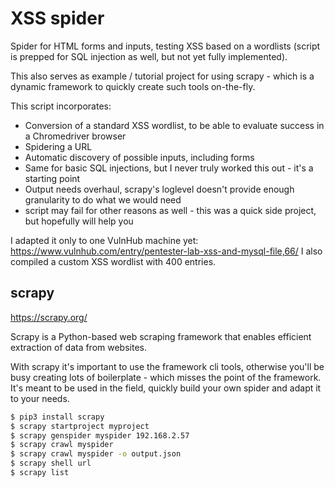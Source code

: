 # XSS spider
Spider for HTML forms and inputs, testing XSS based on a wordlists (script is prepped for SQL injection as well, but not yet fully implemented).

This also serves as example / tutorial project for using scrapy - which is a dynamic framework to quickly create such tools on-the-fly. 

This script incorporates:

- Conversion of a standard XSS wordlist, to be able to evaluate success in a Chromedriver browser
- Spidering a URL
- Automatic discovery of possible inputs, including forms
- Same for basic SQL injections, but I never truly worked this out - it's a starting point
- Output needs overhaul, scrapy's loglevel doesn't provide enough granularity to do what we would need
- script may fail for other reasons as well - this was a quick side project, but hopefully will help you

I adapted it only to one VulnHub machine yet: https://www.vulnhub.com/entry/pentester-lab-xss-and-mysql-file,66/
I also compiled a custom XSS wordlist with 400 entries.

## scrapy
https://scrapy.org/

Scrapy is a Python-based web scraping framework that enables efficient extraction of data from websites.

With scrapy it's important to use the framework cli tools, otherwise you'll be busy creating lots of boilerplate - which misses the point of the framework. It's meant to be used in the field, quickly build your own spider and adapt it to your needs.

```bash
$ pip3 install scrapy
$ scrapy startproject myproject
$ scrapy genspider myspider 192.168.2.57
$ scrapy crawl myspider
$ scrapy crawl myspider -o output.json
$ scrapy shell url
$ scrapy list
```

